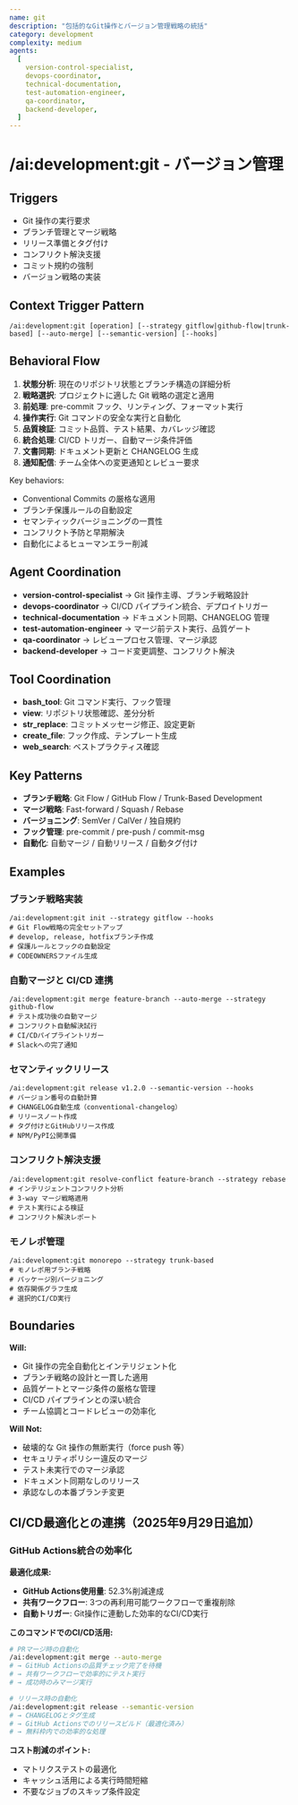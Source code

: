 ```yaml
---
name: git
description: "包括的なGit操作とバージョン管理戦略の統括"
category: development
complexity: medium
agents:
  [
    version-control-specialist,
    devops-coordinator,
    technical-documentation,
    test-automation-engineer,
    qa-coordinator,
    backend-developer,
  ]
---
```


# /ai:development:git - バージョン管理

## Triggers

- Git 操作の実行要求
- ブランチ管理とマージ戦略
- リリース準備とタグ付け
- コンフリクト解決支援
- コミット規約の強制
- バージョン戦略の実装

## Context Trigger Pattern

```
/ai:development:git [operation] [--strategy gitflow|github-flow|trunk-based] [--auto-merge] [--semantic-version] [--hooks]
```

## Behavioral Flow

1. **状態分析**: 現在のリポジトリ状態とブランチ構造の詳細分析
2. **戦略選択**: プロジェクトに適した Git 戦略の選定と適用
3. **前処理**: pre-commit フック、リンティング、フォーマット実行
4. **操作実行**: Git コマンドの安全な実行と自動化
5. **品質検証**: コミット品質、テスト結果、カバレッジ確認
6. **統合処理**: CI/CD トリガー、自動マージ条件評価
7. **文書同期**: ドキュメント更新と CHANGELOG 生成
8. **通知配信**: チーム全体への変更通知とレビュー要求

Key behaviors:

- Conventional Commits の厳格な適用
- ブランチ保護ルールの自動設定
- セマンティックバージョニングの一貫性
- コンフリクト予防と早期解決
- 自動化によるヒューマンエラー削減

## Agent Coordination

- **version-control-specialist** → Git 操作主導、ブランチ戦略設計
- **devops-coordinator** → CI/CD パイプライン統合、デプロイトリガー
- **technical-documentation** → ドキュメント同期、CHANGELOG 管理
- **test-automation-engineer** → マージ前テスト実行、品質ゲート
- **qa-coordinator** → レビュープロセス管理、マージ承認
- **backend-developer** → コード変更調整、コンフリクト解決

## Tool Coordination

- **bash_tool**: Git コマンド実行、フック管理
- **view**: リポジトリ状態確認、差分分析
- **str_replace**: コミットメッセージ修正、設定更新
- **create_file**: フック作成、テンプレート生成
- **web_search**: ベストプラクティス確認

## Key Patterns

- **ブランチ戦略**: Git Flow / GitHub Flow / Trunk-Based Development
- **マージ戦略**: Fast-forward / Squash / Rebase
- **バージョニング**: SemVer / CalVer / 独自規約
- **フック管理**: pre-commit / pre-push / commit-msg
- **自動化**: 自動マージ / 自動リリース / 自動タグ付け

## Examples

### ブランチ戦略実装

```
/ai:development:git init --strategy gitflow --hooks
# Git Flow戦略の完全セットアップ
# develop, release, hotfixブランチ作成
# 保護ルールとフックの自動設定
# CODEOWNERSファイル生成
```

### 自動マージと CI/CD 連携

```
/ai:development:git merge feature-branch --auto-merge --strategy github-flow
# テスト成功後の自動マージ
# コンフリクト自動解決試行
# CI/CDパイプライントリガー
# Slackへの完了通知
```

### セマンティックリリース

```
/ai:development:git release v1.2.0 --semantic-version --hooks
# バージョン番号の自動計算
# CHANGELOG自動生成（conventional-changelog）
# リリースノート作成
# タグ付けとGitHubリリース作成
# NPM/PyPI公開準備
```

### コンフリクト解決支援

```
/ai:development:git resolve-conflict feature-branch --strategy rebase
# インテリジェントコンフリクト分析
# 3-way マージ戦略適用
# テスト実行による検証
# コンフリクト解決レポート
```

### モノレポ管理

```
/ai:development:git monorepo --strategy trunk-based
# モノレポ用ブランチ戦略
# パッケージ別バージョニング
# 依存関係グラフ生成
# 選択的CI/CD実行
```

## Boundaries

**Will:**

- Git 操作の完全自動化とインテリジェント化
- ブランチ戦略の設計と一貫した適用
- 品質ゲートとマージ条件の厳格な管理
- CI/CD パイプラインとの深い統合
- チーム協調とコードレビューの効率化

**Will Not:**

- 破壊的な Git 操作の無断実行（force push 等）
- セキュリティポリシー違反のマージ
- テスト未実行でのマージ承認
- ドキュメント同期なしのリリース
- 承認なしの本番ブランチ変更

## CI/CD最適化との連携（2025年9月29日追加）

### GitHub Actions統合の効率化

**最適化成果:**
- **GitHub Actions使用量**: 52.3%削減達成
- **共有ワークフロー**: 3つの再利用可能ワークフローで重複削除
- **自動トリガー**: Git操作に連動した効率的なCI/CD実行

**このコマンドでのCI/CD活用:**
```bash
# PRマージ時の自動化
/ai:development:git merge --auto-merge
# → GitHub Actionsの品質チェック完了を待機
# → 共有ワークフローで効率的にテスト実行
# → 成功時のみマージ実行

# リリース時の自動化
/ai:development:git release --semantic-version
# → CHANGELOGとタグ生成
# → GitHub Actionsでのリリースビルド（最適化済み）
# → 無料枠内での効率的な処理
```

**コスト削減のポイント:**
- マトリクステストの最適化
- キャッシュ活用による実行時間短縮
- 不要なジョブのスキップ条件設定
